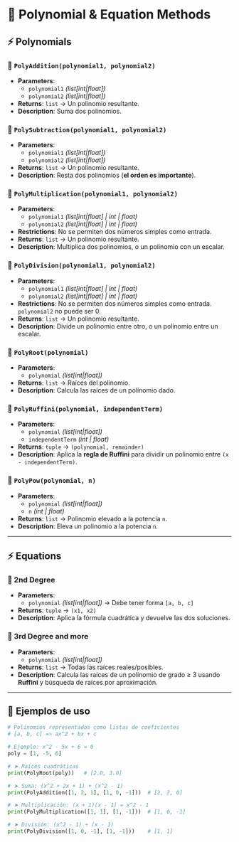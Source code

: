# 📘 Polynomial & Equation Methods

## ⚡ Polynomials

### 🔹 `PolyAddition(polynomial1, polynomial2)`
- **Parameters**:  
  - `polynomial1` *(list[int|float])*  
  - `polynomial2` *(list[int|float])*  
- **Returns**: `list` → Un polinomio resultante.  
- **Description**: Suma dos polinomios.  

### 🔹 `PolySubtraction(polynomial1, polynomial2)`
- **Parameters**:  
  - `polynomial1` *(list[int|float])*  
  - `polynomial2` *(list[int|float])*  
- **Returns**: `list` → Un polinomio resultante.  
- **Description**: Resta dos polinomios (**el orden es importante**).  

### 🔹 `PolyMultiplication(polynomial1, polynomial2)`
- **Parameters**:  
  - `polynomial1` *(list[int|float] | int | float)*  
  - `polynomial2` *(list[int|float] | int | float)*  
- **Restrictions**: No se permiten dos números simples como entrada.  
- **Returns**: `list` → Un polinomio resultante.  
- **Description**: Multiplica dos polinomios, o un polinomio con un escalar.  

### 🔹 `PolyDivision(polynomial1, polynomial2)`
- **Parameters**:  
  - `polynomial1` *(list[int|float] | int | float)*  
  - `polynomial2` *(list[int|float] | int | float)*  
- **Restrictions**: No se permiten dos números simples como entrada. `polynomial2` no puede ser 0.  
- **Returns**: `list` → Un polinomio resultante.  
- **Description**: Divide un polinomio entre otro, o un polinomio entre un escalar.  

### 🔹 `PolyRoot(polynomial)`
- **Parameters**:  
  - `polynomial` *(list[int|float])*  
- **Returns**: `list` → Raíces del polinomio.  
- **Description**: Calcula las raíces de un polinomio dado.  

### 🔹 `PolyRuffini(polynomial, independentTerm)`
- **Parameters**:  
  - `polynomial` *(list[int|float])*  
  - `independentTerm` *(int | float)*  
- **Returns**: `tuple` → `(polynomial, remainder)`  
- **Description**: Aplica la **regla de Ruffini** para dividir un polinomio entre `(x - independentTerm)`.  

### 🔹 `PolyPow(polynomial, n)`
- **Parameters**:  
  - `polynomial` *(list[int|float])*  
  - `n` *(int | float)*  
- **Returns**: `list` → Polinomio elevado a la potencia `n`.  
- **Description**: Eleva un polinomio a la potencia `n`.  

---

## ⚡ Equations

### 🔹 2nd Degree
- **Parameters**:  
  - `polynomial` *(list[int|float])* → Debe tener forma `[a, b, c]`  
- **Returns**: `tuple` → `(x1, x2)`  
- **Description**: Aplica la fórmula cuadrática y devuelve las dos soluciones.  

### 🔹 3rd Degree and more
- **Parameters**:  
  - `polynomial` *(list[int|float])*  
- **Returns**: `list` → Todas las raíces reales/posibles.  
- **Description**: Calcula las raíces de un polinomio de grado ≥ 3 usando **Ruffini** y búsqueda de raíces por aproximación.  

---

## 📌 Ejemplos de uso

```python
# Polinomios representados como listas de coeficientes
# [a, b, c] => ax^2 + bx + c

# Ejemplo: x^2 - 5x + 6 = 0
poly = [1, -5, 6]

# ➤ Raíces cuadráticas
print(PolyRoot(poly))   # [2.0, 3.0]

# ➤ Suma: (x^2 + 2x + 1) + (x^2 - 1)
print(PolyAddition([1, 2, 1], [1, 0, -1]))  # [2, 2, 0]

# ➤ Multiplicación: (x + 1)(x - 1) = x^2 - 1
print(PolyMultiplication([1, 1], [1, -1]))  # [1, 0, -1]

# ➤ División: (x^2 - 1) ÷ (x - 1)
print(PolyDivision([1, 0, -1], [1, -1]))    # [1, 1]
